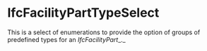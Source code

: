 IfcFacilityPartTypeSelect
=========================

This is a select of enumerations to provide the option of groups of predefined types for an _IfcFacilityPart__._
